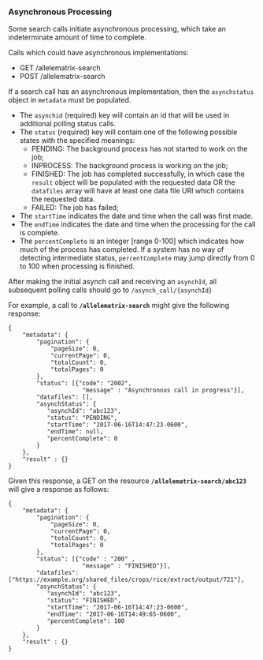 

### Asynchronous Processing

Some search calls initiate asynchronous processing, which take an indeterminate amount of time to complete.

Calls which could have asynchronous implementations:
+ GET /allelematrix-search
+ POST /allelematrix-search

If a search call has an asynchronous implementation, then the `asynchstatus` object in `metadata` must be populated. 
+ The `asynchid` (required) key will contain an id that will be used in additional polling status calls.  
+ The `status` (required) key will contain one of the following possible states with the specified meanings:
    + PENDING: The background process has not started to work on the job; 
    + INPROCESS: The background process is working on the job;
    + FINISHED: The job has completed successfully, in which case the `result` object will be populated with the requested data OR the `datafiles` array will have at least one data file URI which contains the requested data.
    + FAILED: The job has failed;
+ The `startTime` indicates the date and time when the call was first made.
+ The `endTime` indicates the date and time when the processing for the call is complete.
+ The `percentComplete` is an integer [range 0-100] which indicates how much of the process has completed. If a system has no way of detecting intermediate status, `percentComplete` may jump directly from 0 to 100 when processing is finished.

After making the initial asynch call and receiving an `asynchId`, all subsequent polling calls should go to `/asynch_call/{asynchId}` 

For example, a call to **`/allelematrix-search`** might give the following response: 

````
{
    "metadata": {   
        "pagination": {
            "pageSize": 0,
            "currentPage": 0,
            "totalCount": 0,
            "totalPages": 0
        },
        "status": [{"code": "2002", 
                     "message" : "Asynchronous call in progress"}],
        "datafiles": [],
        "asynchStatus": {
           "asynchId": "abc123",
           "status": "PENDING",
           "startTime": "2017-06-16T14:47:23-0600",
           "endTime": null,
           "percentComplete": 0
        }
    },
    "result" : {}
}
````

Given this response, a GET on the resource **`/allelematrix-search/abc123`** will give a response as follows:

````
{
    "metadata": {   
        "pagination": {
            "pageSize": 0,
            "currentPage": 0,
            "totalCount": 0,
            "totalPages": 0
        },
        "status": [{"code" : "200" ,
                     "message" : "FINISHED"}],
        "datafiles": ["https://example.org/shared_files/crops/rice/extract/output/721"],
        "asynchStatus": {
           "asynchId": "abc123",
           "status": "FINISHED",
           "startTime": "2017-06-16T14:47:23-0600",
           "endTime": "2017-06-16T14:49:65-0600",
           "percentComplete": 100
        }
    },
    "result" : {}
}
````

